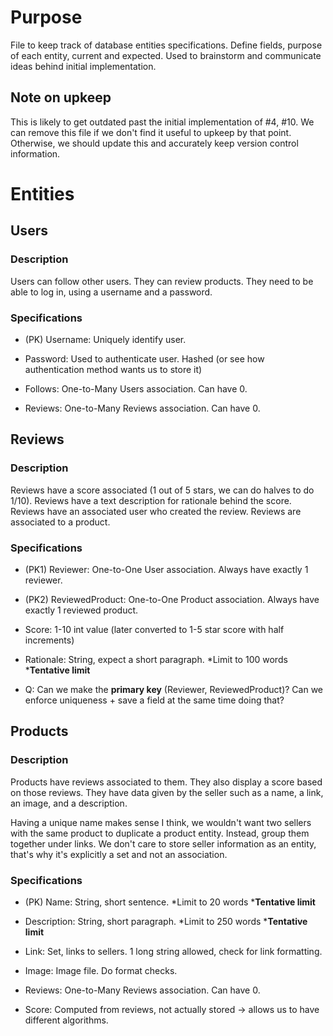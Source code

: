 # Purpose
File to keep track of database entities specifications. 
Define fields, purpose of each entity, current and expected.
Used to brainstorm and communicate ideas behind initial implementation.

## Note on upkeep
This is likely to get outdated past the initial implementation of #4, #10.
We can remove this file if we don't find it useful to upkeep by that point.
Otherwise, we should update this and accurately keep version control information.

# Entities
## Users
### Description
Users can follow other users. They can review products. 
They need to be able to log in, using a username and a password.

### Specifications
- (PK) Username: Uniquely identify user.
- Password: Used to authenticate user. Hashed (or see how authentication method wants us to store it)

- Follows: One-to-Many Users association. Can have 0.
- Reviews: One-to-Many Reviews association. Can have 0.

## Reviews
### Description
Reviews have a score associated (1 out of 5 stars, we can do halves to do 1/10). 
Reviews have a text description for rationale behind the score.
Reviews have an associated user who created the review.
Reviews are associated to a product.

### Specifications
- (PK1) Reviewer: One-to-One User association. Always have exactly 1 reviewer.
- (PK2) ReviewedProduct: One-to-One Product association. Always have exactly 1 reviewed product.

- Score: 1-10 int value (later converted to 1-5 star score with half increments)
- Rationale: String, expect a short paragraph. *Limit to 100 words ***Tentative limit**

- Q: Can we make the **primary key** (Reviewer, ReviewedProduct)? 
Can we enforce uniqueness + save a field at the same time doing that?

## Products
### Description
Products have reviews associated to them. They also display a score based on those reviews.
They have data given by the seller such as a name, a link, an image, and a description.

Having a unique name makes sense I think, we wouldn't want two sellers with the same product to duplicate a product entity. 
Instead, group them together under links. 
We don't care to store seller information as an entity, that's why it's explicitly a set and not an association.

### Specifications
- (PK) Name: String, short sentence. *Limit to 20 words ***Tentative limit**

- Description: String, short paragraph. *Limit to 250 words ***Tentative limit**
- Link: Set<String>, links to sellers. 1 long string allowed, check for link formatting.
- Image: Image file. Do format checks.

- Reviews: One-to-Many Reviews association. Can have 0.
- Score: Computed from reviews, not actually stored -> allows us to have different algorithms.

